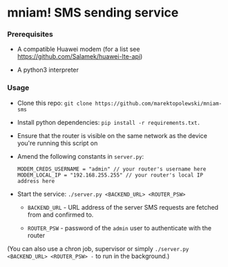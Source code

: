 # mniam! SMS sending service

### Prerequisites

- A compatible Huawei modem (for a list see https://github.com/Salamek/huawei-lte-api)

- A python3 interpreter

### Usage

- Clone this repo: `git clone https://github.com/marektopolewski/mniam-sms`

- Install python dependencies: `pip install -r requirements.txt.`

- Ensure that the router is visible on the same network as the device you're running this script on

- Amend the following constants in `server.py`:
    ```
    MODEM_CREDS_USERNAME = "admin" // your router's username here
    MODEM_LOCAL_IP = "192.168.255.255" // your router's local IP address here
    ```
- Start the service: `./server.py <BACKEND_URL> <ROUTER_PSW>`
  
    * `BACKEND_URL` - URL address of the server SMS requests are fetched from and confirmed to.

    * `ROUTER_PSW` - password of the `admin` user to authenticate with the router

(You can also use a chron job, supervisor or simply `./server.py <BACKEND_URL> <ROUTER_PSW> -` to run in the background.)
